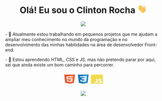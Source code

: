 <h1 align="center"> Olá! Eu sou o Clinton Rocha <img src="https://raw.githubusercontent.com/ABSphreak/ABSphreak/master/gifs/Hi.gif" width="30"> </h1> 
<div align="center">
  <a href="https://www.linkedin.com/in/clintonrocha/" target="_blank">
  <img src="https://img.shields.io/badge/LinkedIn-0077B5?style=for-the-badge&logo=linkedin&logoColor=white" target="_blank">
  </a>
</div>
<div>
  <p>
    - 🔭 Atualmente estou trabalhando em pequenos projetos que me ajudam a ampliar meu conhecimento no mundo da programação e no desenvolvimento das minhas habilidades na área de desenvolvedor Front-end.
  </p>
  <p>
    - 🌱 Estou aprendendo HTML, CSS e JS, mas não pretendo parar por aqui, sei que ainda existe um bom caminho para percorrer. 
  </p>
</div>

###
<div align="center">
  <img align="center" alt="HTML" title="HTML 5" height="30" width="40" src="https://raw.githubusercontent.com/devicons/devicon/master/icons/html5/html5-original.svg">
  <img align="center" alt="CSS" title="CSS 3" height="30" width="40" src="https://raw.githubusercontent.com/devicons/devicon/master/icons/css3/css3-original.svg">
  <img align="center" alt="JavaScript" title="JavaScript" height="30" width="40" src="https://raw.githubusercontent.com/devicons/devicon/master/icons/javascript/javascript-plain.svg">
</div>

###
<div align="center">
<img height="180em" src="https://github-readme-stats.vercel.app/api?username=clintonrocha98&show_icons=true&theme=chartreuse-dark&include_all_commits=true">
<!--<img height="150em" src="https://github-readme-stats.vercel.app/api/top-langs/?username=clintonrocha98&layout=compact&langs_count=7&theme=chartreuse-dark">-->
</div>
